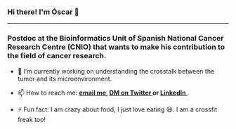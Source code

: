 ### Hi there! I'm Óscar 👋
---
<h3 align="left">Postdoc at the Bioinformatics Unit of Spanish National Cancer Research Centre (CNIO) that wants to make his contribution to the field of cancer research. </h3>

- 🔭 I’m currently working on understanding the crosstalk between the tumor and its microenvironment.

- 📫 How to reach me: **<a href="mailto:o.lapuente.santana@tue.nl">email me</a>, <a href="https://twitter.com/LapuenteSantana" target="blank">DM on Twitter </a> or <a href="https://www.linkedin.com/in/óscar-lapuente-santana-aa3b24124" target="blank">LinkedIn </a>**.

- ⚡ Fun fact: I am crazy about food, I just love eating :satisfied:. I am a crossfit freak too!

<!--
**olapuentesantana/olapuentesantana** is a ✨ _special_ ✨ repository because its `README.md` (this file) appears on your GitHub profile.

Here are some ideas to get you started:

- 🔭 I’m currently working on ...
- 🌱 I’m currently learning ...
- 👯 I’m looking to collaborate on ...
- 🤔 I’m looking for help with ...
- 💬 Ask me about ...
- 📫 How to reach me: ...
- 😄 Pronouns: ...
- ⚡ Fun fact: ...
-->
